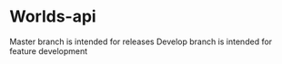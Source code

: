 # Worlds-api

Master branch is intended for releases
Develop branch is intended for feature development
